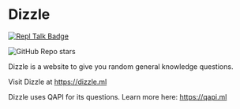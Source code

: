 # Dizzle

[![Repl Talk Badge](https://replit-badge.vercel.app/api?id=147167&style=gradient&theme=dark&replTalk=Repl%20Share)](https://replit.com/talk/share/Dizzle-v20-QAPI/147167)


![GitHub Repo stars](https://img.shields.io/github/stars/DillonB07/Dizzle?label=Stars&logo=github)

Dizzle is a website to give you random general knowledge questions.

Visit Dizzle at https://dizzle.ml

Dizzle uses QAPI for its questions. Learn more here: https://qapi.ml
